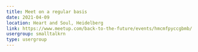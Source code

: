 ```yaml
---
title: Meet on a regular basis
date: 2021-04-09
location: Heart and Soul, Heidelberg
link: https://www.meetup.com/back-to-the-future/events/hmcmfpyccgbmb/
usergroup: smalltalkrn
type: usergroup
---
```

